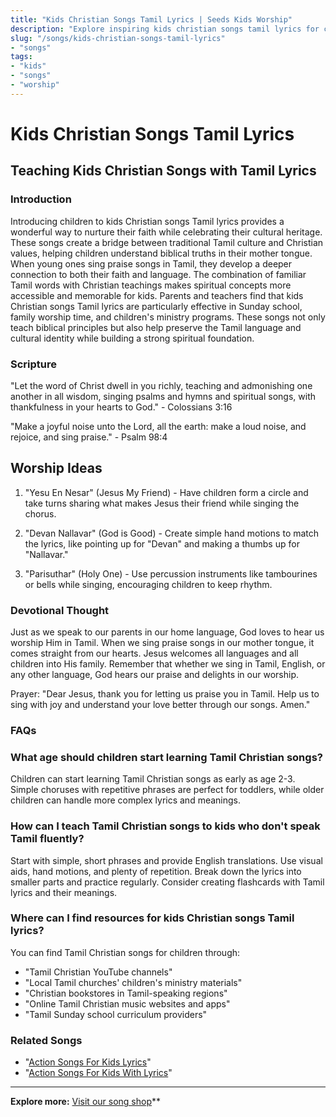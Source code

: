 ```yaml
---
title: "Kids Christian Songs Tamil Lyrics | Seeds Kids Worship"
description: "Explore inspiring kids christian songs tamil lyrics for children's worship and faith development. Biblical music resources for families and ministry."
slug: "/songs/kids-christian-songs-tamil-lyrics"
- "songs"
tags:
- "kids"
- "songs"
- "worship"
---
```


# Kids Christian Songs Tamil Lyrics

## Teaching Kids Christian Songs with Tamil Lyrics

### Introduction
Introducing children to kids Christian songs Tamil lyrics provides a wonderful way to nurture their faith while celebrating their cultural heritage. These songs create a bridge between traditional Tamil culture and Christian values, helping children understand biblical truths in their mother tongue. When young ones sing praise songs in Tamil, they develop a deeper connection to both their faith and language. The combination of familiar Tamil words with Christian teachings makes spiritual concepts more accessible and memorable for kids. Parents and teachers find that kids Christian songs Tamil lyrics are particularly effective in Sunday school, family worship time, and children's ministry programs. These songs not only teach biblical principles but also help preserve the Tamil language and cultural identity while building a strong spiritual foundation.

### Scripture
"Let the word of Christ dwell in you richly, teaching and admonishing one another in all wisdom, singing psalms and hymns and spiritual songs, with thankfulness in your hearts to God." - Colossians 3:16

"Make a joyful noise unto the Lord, all the earth: make a loud noise, and rejoice, and sing praise." - Psalm 98:4

## Worship Ideas
1. "Yesu En Nesar" (Jesus My Friend) - Have children form a circle and take turns sharing what makes Jesus their friend while singing the chorus.

2. "Devan Nallavar" (God is Good) - Create simple hand motions to match the lyrics, like pointing up for "Devan" and making a thumbs up for "Nallavar."

3. "Parisuthar" (Holy One) - Use percussion instruments like tambourines or bells while singing, encouraging children to keep rhythm.

### Devotional Thought
Just as we speak to our parents in our home language, God loves to hear us worship Him in Tamil. When we sing praise songs in our mother tongue, it comes straight from our hearts. Jesus welcomes all languages and all children into His family. Remember that whether we sing in Tamil, English, or any other language, God hears our praise and delights in our worship.

Prayer: "Dear Jesus, thank you for letting us praise you in Tamil. Help us to sing with joy and understand your love better through our songs. Amen."

### FAQs

### What age should children start learning Tamil Christian songs?
Children can start learning Tamil Christian songs as early as age 2-3. Simple choruses with repetitive phrases are perfect for toddlers, while older children can handle more complex lyrics and meanings.

### How can I teach Tamil Christian songs to kids who don't speak Tamil fluently?
Start with simple, short phrases and provide English translations. Use visual aids, hand motions, and plenty of repetition. Break down the lyrics into smaller parts and practice regularly. Consider creating flashcards with Tamil lyrics and their meanings.

### Where can I find resources for kids Christian songs Tamil lyrics?
You can find Tamil Christian songs for children through:
- "Tamil Christian YouTube channels"
- "Local Tamil churches' children's ministry materials"
- "Christian bookstores in Tamil-speaking regions"
- "Online Tamil Christian music websites and apps"
- "Tamil Sunday school curriculum providers"

### Related Songs

- "[Action Songs For Kids Lyrics](/songs/action-songs-for-kids-lyrics/)"
- "[Action Songs For Kids With Lyrics](/songs/action-songs-for-kids-with-lyrics/)"

---

**Explore more:** [Visit our song shop](https://seedskidsworship.com/shop)**

<!-- Schema Markup -->
<script type="application/ld+json">
{
  "@context": "https://schema.org",
  "@type": "MusicRecording",
  "name": "Kids Christian Songs Tamil Lyrics",
  "byArtist": {
    "@type": "MusicGroup",
    "name": "Seeds Kids Worship"
  },
  "isFamilyFriendly": true,
  "url": "https://seedskidsworship.com/songs/kids-christian-songs-tamil-lyrics/"
}
</script>